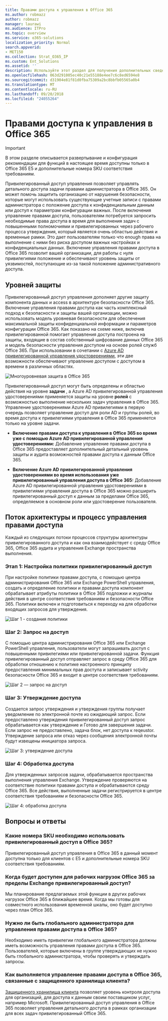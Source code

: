 ```yaml
---
title: Правами доступа к управления в Office 365
ms.author: robmazz
author: robmazz
manager: laurawi
ms.audience: ITPro
ms.topic: overview
ms.service: o365-solutions
localization_priority: Normal
search.appverid:
- MET150
ms.collection: Strat_O365_IP
ms.custom: Ent_Solutions
ms.assetid: ''
description: Используйте этот раздел для получения дополнительных сведений о полномочиями доступ к управлению в Office 365
ms.openlocfilehash: 063d291005ec40c21e55188e4ee7c6c8ed6594e8
ms.sourcegitcommit: d31904e81f81d0fba75309a2bc8bbfb05565a0b4
ms.translationtype: MT
ms.contentlocale: ru-RU
ms.lasthandoff: 09/20/2018
ms.locfileid: "24055264"
---
```

# <a name="privileged-access-management-in-office-365"></a>Правами доступа к управления в Office 365

> [!IMPORTANT]
> В этом разделе описывается развертывание и конфигурация рекомендации для функций в настоящее время доступны только в Office 365 E5 и дополнительные номера SKU соответствия требованиям.

Привилегированный доступ управления позволяет управлять детального доступа задачи правами администратора в Office 365.  Он может помочь защитить организацию от нарушения безопасности, которые могут использовать существующие учетные записи с правами администратора с положение доступа к конфиденциальным данным или доступ к параметрам конфигурации важных. После включения управление правами доступа, пользователям потребуется запросить необходимые права доступа в время для выполнения задач с повышенными полномочиями и привилегированных через рабочего процесса утверждения, который является очень областью действия и временные рамки. Это дает пользователям только что enough права на выполнение с ними без риска доступом важных настройках и конфиденциальных данных. Включение управления правами доступа в Office 365 позволит вашей организации, для работы с нуля привилегиями положение и обеспечивают уровень защиты от уязвимостей, поступающие из-за такой положение административного доступа. 

## <a name="layers-of-protection"></a>Уровней защиты

Привилегированный доступ управления дополняет другие защиту компонента данных и access в архитектуре безопасности Office 365. Включение управления правами доступа как часть комплексный подход к безопасности и защиты вашей организации, можно использовать модель уровневая безопасности для обеспечения максимальной защиты конфиденциальной информации и параметров конфигурации Office 365. Как показано на схеме ниже, включив привилегированной помогает управления доступа построена на защиты, входящие в состав собственный шифрование данных Office 365 и модель безопасности управления доступом на основе ролей служб Office 365. При использовании в сочетании с [Azure AD привилегированной управления удостоверениями](https://docs.microsoft.com/azure/active-directory/active-directory-privileged-identity-management-configure), эти две возможности обеспечивают управление доступом с доступом в времени в различных областях.

![Многоуровневая защита в Office 365](media/pam-layered-protection.jpg)

Привилегированный доступ могут быть определены и областью действия на уровне **задачи** , а Azure AD привилегированной управления удостоверениями применяется защиты на уровне **ролей** с возможностью выполнение нескольких задач управления в Office 365.  Управление удостоверениями Azure AD привилегиями в первую очередь позволяет управление доступ для роли AD и группы ролей, во время доступа к привилегиями управления в Office 365 применяется только на уровне задачи.

- **Включение правами доступа к управления в Office 365 во время уже с помощью Azure AD привилегированной управления удостоверениями:** Добавление управление правами доступа в Office 365 предоставляет дополнительный детальный уровень защиты и аудита возможностей правами доступа к данным Office 365.

- **Включение Azure AD привилегированной управления удостоверениями во время использования уже привилегированный управления доступа в Office 365:**  Добавление Azure AD привилегированной управления удостоверениями в привилегиями управления доступа в Office 365 можно расширить привилегированный доступ к данным за пределами Office 365, определяемое в основном роли или удостоверение пользователя.  

## <a name="privileged-access-management-architecture-and-process-flow"></a>Поток архитектуры и процесс управления правами доступа

Каждый из следующих потоки процессов структуры архитектуры привилегированного доступа и как она взаимодействует с среду Office 365, Office 365 аудита и управления Exchange пространства выполнения.

### <a name="step-1-configuring-a-privileged-access-policy"></a>Этап 1: Настройка политики привилегированный доступ

При настройке политики правами доступа, с помощью центра администрирования Office 365 или Exchange PowerShell управления, создать и определение политики и правами доступа компонент обрабатывает атрибуты политики в Office 365 подложки и журналы действия в центре соответствия требованиям и безопасности Office 365. Политики включен и подготовиться к переходу на для обработки входящих запросов для утверждения.

![Шаг 1 - создания политики](media/pam-step1-policy-creation.jpg)

### <a name="step-2-access-request"></a>Шаг 2: Запрос на доступ

С помощью центра администрирования Office 365 или Exchange PowerShell управления, пользователи могут запрашивать доступ с повышенными привилегиями или привилегированной задачи. Функция привилегированный доступ отправляет запрос в среду Office 365 для обработки отношению к политике настроенного принципу предоставления минимальных прав доступа и записывает sctivity безопасности Office 365 и входит в центре соответствия требованиям.

![Шаг 2 — запрос на доступ](media/pam-step2-access-request.jpg)

### <a name="step-3-access-approval"></a>Шаг 3: Утверждение доступа

Создается запрос утверждения и утверждения группы получает уведомление по электронной почте из ожидающий запрос. Если предоставлено утверждения привилегированный доступ запрос обрабатывается как утверждение и Готово для завершения задачи. Если запрос не предоставлено, задача блок, нет доступа к reqeustor. Утверждение запроса или отказ через сообщения электронной почты будут извещены инициатора запроса.

![Шаг 3: утверждение доступа](media/pam-step3-access-approval.jpg)

### <a name="step-4-access-processing"></a>Шаг 4: Обработка доступа

Для утвержденных запросов задачи, обрабатывается пространства выполнения управления Exchange. Утверждение проверяются на соответствие политики правами доступа и обрабатываются среду Office 365. Все действия, выполненные задачи регистрируется в центре соответствия требованиям и безопасности Office 365.

![Шаг 4: обработка доступа](media/pam-step4-access-processing.jpg)

## <a name="frequently-asked-questions"></a>Вопросы и ответы

### <a name="what-skus-do-i-need-to-use-privileged-access-in-office-365"></a>Какие номера SKU необходимо использовать привилегированный доступ в Office 365?
Привилегированный доступ управления в Office 365 в данный момент доступна только для клиентов с E5 и дополнительные номера SKU соответствия требованиям.

### <a name="when-will-privileged-access-be-available-for-office-365-workloads-beyond-exchange"></a>Когда будет доступен для рабочих нагрузок Office 365 за пределы Exchange привилегированный доступ?
Мы планирование предлагаемых этой функции в других рабочих нагрузок Office 365 в ближайшее время. Когда мы готовы для совместного использования временной шкалы, оно будет доступно через план Office 365.

### <a name="do-i-need-to-be-a-global-admin-to-manage-privileged-access-in-office-365"></a>Нужно ли быть глобального администратора для управления правами доступа в Office 365?
Необходимо иметь привилегии глобального администратора должны иметь возможность управления правами доступа в Office 365. Пользователей, которые включены в группе утверждающих не нужно быть глобального администратора, чтобы проверять и утверждать запросы. 

### <a name="how-is-privileged-access-management-in-office-365-related-to-customer-lockbox"></a>Как выполняется управление правами доступа в Office 365, связанные с защищенного хранилища клиента?
[Защищенного хранилища клиента](https://support.office.com/article/Office-365-Customer-Lockbox-Requests-36f9cdd1-e64c-421b-a7e4-4a54d16440a2) позволяет уровень контроля доступа для организаций, для доступа к данным своим поставщиком услуг, например Microsoft. Привилегированный доступ управления в Office 365 позволяет управления детального доступа в рамках организации для всех задач привилегированный Office 365.